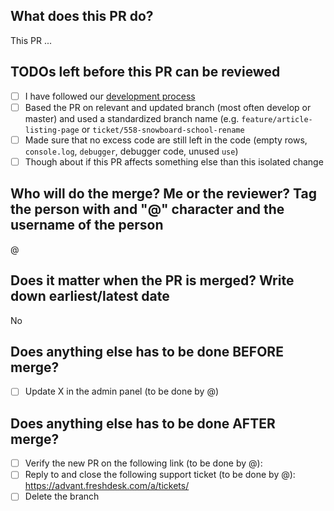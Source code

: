 ## What does this PR do?
This PR ...

## TODOs left before this PR can be reviewed
- [ ] I have followed our [development process](https://github.com/Advant-Digital/internal-documentation/wiki/Utvecklingsrutin)
- [ ] Based the PR on relevant and updated branch (most often develop or master) and used a standardized branch name (e.g. `feature/article-listing-page` or `ticket/558-snowboard-school-rename`
- [ ] Made sure that no excess code are still left in the code (empty rows, `console.log`, `debugger`, debugger code, unused `use`)
- [ ] Though about if this PR affects something else than this isolated change

## Who will do the merge? Me or the reviewer? Tag the person with and "@" character and the username of the person
@

## Does it matter when the PR is merged? Write down earliest/latest date
No

## Does anything else has to be done BEFORE merge?
- [ ] Update X in the admin panel (to be done by @)

## Does anything else has to be done AFTER merge?
- [ ] Verify the new PR on the following link (to be done by @): 
- [ ] Reply to and close the following support ticket (to be done by @): https://advant.freshdesk.com/a/tickets/
- [ ] Delete the branch
